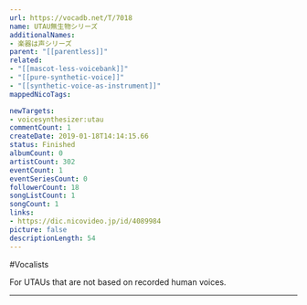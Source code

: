 ```yaml
---
url: https://vocadb.net/T/7018
name: UTAU無生物シリーズ
additionalNames: 
- 楽器は声シリーズ
parent: "[[parentless]]"
related:
- "[[mascot-less-voicebank]]"
- "[[pure-synthetic-voice]]"
- "[[synthetic-voice-as-instrument]]"
mappedNicoTags:

newTargets:
- voicesynthesizer:utau
commentCount: 1
createDate: 2019-01-18T14:14:15.66
status: Finished
albumCount: 0
artistCount: 302
eventCount: 1
eventSeriesCount: 0
followerCount: 18
songListCount: 1
songCount: 1
links: 
- https://dic.nicovideo.jp/id/4089984
picture: false
descriptionLength: 54
---
```


#Vocalists

For UTAUs that are not based on recorded human voices.

---

